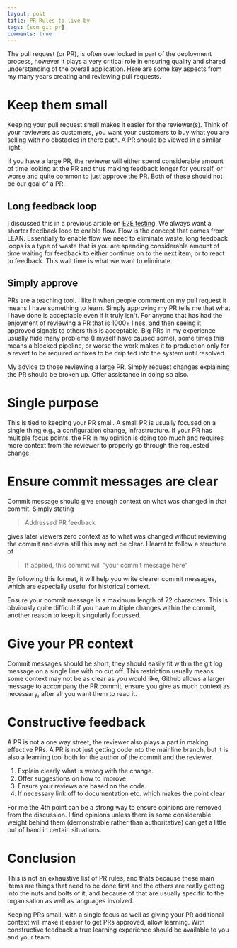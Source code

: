 ```yaml
---
layout: post
title: PR Rules to live by
tags: [scm git pr]
comments: true
---
```


The pull request (or PR), is often overlooked in part of the deployment process, however it plays a very critical 
role in ensuring quality and shared understanding of the overall application. Here are some key aspects from my many 
years creating and reviewing pull requests.

# Keep them small

Keeping your pull request small makes it easier for the reviewer(s). Think of your reviewers as customers, you want 
your customers to buy what you are selling with no obstacles in there path. A PR should be viewed in a similar light.

If you have a large PR, the reviewer will either spend considerable amount of time looking at the PR and thus making 
feedback longer for yourself, or worse and quite common to just approve the PR. Both of these should not be our goal 
of a PR.

## Long feedback loop

I discussed this in a previous article on [E2E testing](/2021/02/15/perils-of-e2e/). We always want a shorter 
feedback loop to enable flow. Flow is the concept that comes from LEAN. Essentially to enable flow we need to 
eliminate waste, long feedback loops is a type of waste that is you are spending considerable amount of time waiting 
for feedback to either continue on to the next item, or to react to feedback. This wait time is what we want to 
eliminate. 

## Simply approve

PRs are a teaching tool. I like it when people comment on my pull request it means I have something to learn. Simply 
approving my PR tells me that what I have done is acceptable even if it truly isn't. For anyone that has had the 
enjoyment of reviewing a PR that is 1000+ lines, and then seeing it approved signals to others this is acceptable. 
Big PRs in my experience usually hide many problems (I myself have caused some), some times this means a blocked 
pipeline, or worse the work makes it to production only for a revert to be required or fixes to be drip fed into the 
system until resolved.

My advice to those reviewing a large PR. Simply request changes explaining the PR should be broken up. Offer 
assistance in doing so also.

# Single purpose

This is tied to keeping your PR small. A small PR is usually focused on a single thing e.g., a configuration change, 
infrastructure. If your PR has multiple focus points, the PR in my opinion is doing too much and requires more 
context from the reviewer to properly go through the requested change.

# Ensure commit messages are clear

Commit message should give enough context on what was changed in that commit. Simply stating

> Addressed PR feedback

gives later viewers zero context as to what was changed without reviewing the commit and even still this may not be 
clear. I learnt to follow a structure of

> If applied, this commit will "your commit message here"

By following this format, it will help you write clearer commit messages, which are especially useful for historical 
context.

Ensure your commit message is a maximum length of 72 characters. This is obviously quite difficult if you have 
multiple changes within the commit, another reason to keep it singularly focussed.

# Give your PR context

Commit messages should be short, they should easily fit within the git log message on a single line with no cut off. 
This restriction usually means some context may not be as clear as you would like, Github allows a larger message to 
accompany the PR commit, ensure you give as much context as necessary, after all you want them to read it.

# Constructive feedback

A PR is not a one way street, the reviewer also plays a part in making effective PRs. A PR is not just getting code 
into the mainline branch, but it is also a learning tool both for the author of the commit and the reviewer.

1. Explain clearly what is wrong with the change. 
2. Offer suggestions on how to improve
3. Ensure your reviews are based on the code.
4. If necessary link off to documentation etc. which makes the point clear

For me the 4th point can be a strong way to ensure opinions are removed from the discussion. I find opinions unless 
there is some considerable weight behind them (demonstrable rather than authoritative) can get a little out of hand 
in certain situations.

# Conclusion

This is not an exhaustive list of PR rules, and thats because these main items are things that need to be done first 
and the others are really getting into the nuts and bolts of it, and because of that are usually specific to the 
organisation as well as languages involved.

Keeping PRs small, with a single focus as well as giving your PR additional context will make it easier to get PRs 
approved, allow learning. With constructive feedback a true learning experience should be available to you and your 
team.
